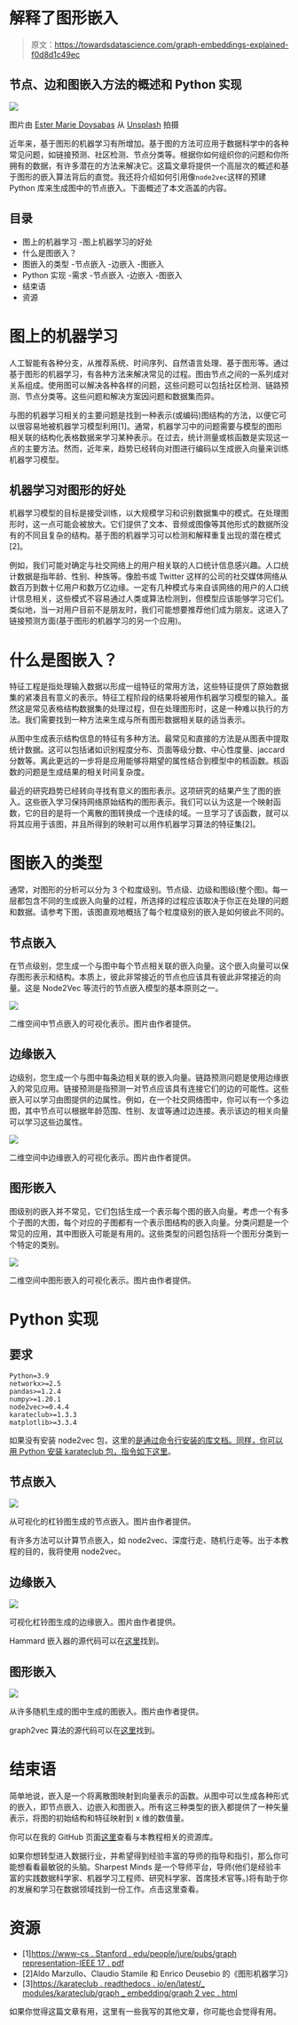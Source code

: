 # 解释了图形嵌入

> 原文：<https://towardsdatascience.com/graph-embeddings-explained-f0d8d1c49ec>

## 节点、边和图嵌入方法的概述和 Python 实现

![](img/214a586abe2364b55fb47b9d9f9f53bd.png)

图片由 [Ester Marie Doysabas](https://unsplash.com/@estersthetic) 从 [Unsplash](https://unsplash.com/photos/9rw5JguAiVI) 拍摄

近年来，基于图形的机器学习有所增加。基于图的方法可应用于数据科学中的各种常见问题，如链接预测、社区检测、节点分类等。根据你如何组织你的问题和你所拥有的数据，有许多潜在的方法来解决它。这篇文章将提供一个高层次的概述和基于图形的嵌入算法背后的直觉。我还将介绍如何引用像`node2vec`这样的预建 Python 库来生成图中的节点嵌入。下面概述了本文涵盖的内容。

## 目录

*   图上的机器学习
    -图上机器学习的好处
*   什么是图嵌入？
*   图嵌入的类型
    -节点嵌入
    -边嵌入
    -图嵌入
*   Python 实现
    -需求
    -节点嵌入
    -边嵌入
    -图嵌入
*   结束语
*   资源

# 图上的机器学习

人工智能有各种分支，从推荐系统、时间序列、自然语言处理、基于图形等。通过基于图形的机器学习，有各种方法来解决常见的过程。图由节点之间的一系列成对关系组成。使用图可以解决各种各样的问题，这些问题可以包括社区检测、链路预测、节点分类等。这些问题和解决方案因问题和数据集而异。

与图的机器学习相关的主要问题是找到一种表示(或编码)图结构的方法，以便它可以很容易地被机器学习模型利用[1]。通常，机器学习中的问题需要与模型的图形相关联的结构化表格数据来学习某种表示。在过去，统计测量或核函数是实现这一点的主要方法。然而，近年来，趋势已经转向对图进行编码以生成嵌入向量来训练机器学习模型。

## 机器学习对图形的好处

机器学习模型的目标是接受训练，以大规模学习和识别数据集中的模式。在处理图形时，这一点可能会被放大。它们提供了文本、音频或图像等其他形式的数据所没有的不同且复杂的结构。基于图的机器学习可以检测和解释重复出现的潜在模式[2]。

例如，我们可能对确定与社交网络上的用户相关联的人口统计信息感兴趣。人口统计数据是指年龄、性别、种族等。像脸书或 Twitter 这样的公司的社交媒体网络从数百万到数十亿用户和数万亿边缘。一定有几种模式与来自该网络的用户的人口统计信息相关，这些模式不容易通过人类或算法检测到，但模型应该能够学习它们。类似地，当一对用户目前不是朋友时，我们可能想要推荐他们成为朋友。这进入了链接预测方面(基于图形的机器学习的另一个应用)。

# 什么是图嵌入？

特征工程是指处理输入数据以形成一组特征的常用方法，这些特征提供了原始数据集的紧凑且有意义的表示。特征工程阶段的结果将被用作机器学习模型的输入。虽然这是常见表格结构数据集的处理过程，但在处理图形时，这是一种难以执行的方法。我们需要找到一种方法来生成与所有图形数据相关联的适当表示。

从图中生成表示结构信息的特征有多种方法。最常见和直接的方法是从图表中提取统计数据。这可以包括诸如识别程度分布、页面等级分数、中心性度量、jaccard 分数等。离此更远的一步将是应用能够将期望的属性结合到模型中的核函数。核函数的问题是生成结果的相关时间复杂度。

最近的研究趋势已经转向寻找有意义的图形表示。这项研究的结果产生了图的嵌入。这些嵌入学习保持网络原始结构的图形表示。我们可以认为这是一个映射函数，它的目的是将一个离散的图转换成一个连续的域。一旦学习了该函数，就可以将其应用于该图，并且所得到的映射可以用作机器学习算法的特征集[2]。

# 图嵌入的类型

通常，对图形的分析可以分为 3 个粒度级别。节点级、边级和图级(整个图)。每一层都包含不同的生成嵌入向量的过程，所选择的过程应该取决于你正在处理的问题和数据。请参考下图，该图直观地概括了每个粒度级别的嵌入是如何彼此不同的。

## 节点嵌入

在节点级别，您生成一个与图中每个节点相关联的嵌入向量。这个嵌入向量可以保存图形表示和结构。本质上，彼此非常接近的节点也应该具有彼此非常接近的向量。这是 Node2Vec 等流行的节点嵌入模型的基本原则之一。

![](img/4e428c8e67edee99c202f9339c27cafa.png)

二维空间中节点嵌入的可视化表示。图片由作者提供。

## 边缘嵌入

边级别，您生成一个与图中每条边相关联的嵌入向量。链路预测问题是使用边缘嵌入的常见应用。链接预测是指预测一对节点应该具有连接它们的边的可能性。这些嵌入可以学习由图提供的边属性。例如，在一个社交网络图中，你可以有一个多边图，其中节点可以根据年龄范围、性别、友谊等通过边连接。表示该边的相关向量可以学习这些边属性。

![](img/e53042630d0000381f54a6553efbe32d.png)

二维空间中边缘嵌入的可视化表示。图片由作者提供。

## 图形嵌入

图级别的嵌入并不常见，它们包括生成一个表示每个图的嵌入向量。考虑一个有多个子图的大图，每个对应的子图都有一个表示图结构的嵌入向量。分类问题是一个常见的应用，其中图嵌入可能是有用的。这些类型的问题包括将一个图形分类到一个特定的类别。

![](img/e4fe49ddc224762385bed4156739a8fd.png)

二维空间中图形嵌入的可视化表示。图片由作者提供。

# Python 实现

## 要求

```
Python=3.9
networkx>=2.5
pandas>=1.2.4
numpy>=1.20.1
node2vec>=0.4.4
karateclub>=1.3.3
matplotlib>=3.3.4
```

如果没有安装 node2vec 包，这里的[是通过命令行安装的库文档。同样，你可以用 Python 安装 karateclub 包，指令如下](https://pypi.org/project/node2vec/)[这里](https://pypi.org/project/karateclub/)。

## 节点嵌入

![](img/7e6694555be8ee4afabd5ba58e03db90.png)

从可视化的杠铃图生成的节点嵌入。图片由作者提供。

有许多方法可以计算节点嵌入，如 node2vec、深度行走、随机行走等。出于本教程的目的，我将使用 node2vec。

## 边缘嵌入

![](img/e63470136cc928c4058da4bc4a3452be.png)

可视化杠铃图生成的边缘嵌入。图片由作者提供。

Hammard 嵌入器的源代码可以在[这里](https://github.com/eliorc/node2vec/blob/master/node2vec/edges.py#L91)找到。

## 图形嵌入

![](img/f1ea3853519c35b98f25827b4484f584.png)

从许多随机生成的图中生成的图嵌入。图片由作者提供。

graph2vec 算法的源代码可以在[这里](https://karateclub.readthedocs.io/en/latest/_modules/karateclub/graph_embedding/graph2vec.html)找到。

# 结束语

简单地说，嵌入是一个将离散图映射到向量表示的函数。从图中可以生成各种形式的嵌入，即节点嵌入、边嵌入和图嵌入。所有这三种类型的嵌入都提供了一种矢量表示，将图的初始结构和特征映射到 x 维的数值量。

你可以在我的 GitHub 页面[这里](https://github.com/vatsal220/medium_articles/blob/main/graph_embeddings/graph_emb.ipynb)查看与本教程相关的资源库。

如果你想转型进入数据行业，并希望得到经验丰富的导师的指导和指引，那么你可能想看看最敏锐的头脑。Sharpest Minds 是一个导师平台，导师(他们是经验丰富的实践数据科学家、机器学习工程师、研究科学家、首席技术官等。)将有助于你的发展和学习在数据领域找到一份工作。点击这里查看。

# 资源

*   [1][https://www-cs . Stanford . edu/people/jure/pubs/graph representation-IEEE 17 . pdf](https://www-cs.stanford.edu/people/jure/pubs/graphrepresentation-ieee17.pdf)
*   [2]Aldo Marzullo、Claudio Stamile 和 Enrico Deusebio 的《图形机器学习》
*   [3][https://karateclub . readthedocs . io/en/latest/_ modules/karateclub/graph _ embedding/graph 2 vec . html](https://karateclub.readthedocs.io/en/latest/_modules/karateclub/graph_embedding/graph2vec.html)

如果你觉得这篇文章有用，这里有一些我写的其他文章，你可能也会觉得有用。

[](/calculating-data-drift-in-machine-learning-53676ff5646b)  [](/word2vec-explained-49c52b4ccb71)  [](/link-prediction-recommendation-engines-with-node2vec-c97c429351a8)  [](/recommendation-systems-explained-a42fc60591ed)  [](/text-summarization-in-python-with-jaro-winkler-and-pagerank-72d693da94e8) 